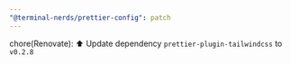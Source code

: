 ```yaml
---
"@terminal-nerds/prettier-config": patch
---
```


chore(Renovate): ⬆️ Update dependency `prettier-plugin-tailwindcss` to `v0.2.8`
